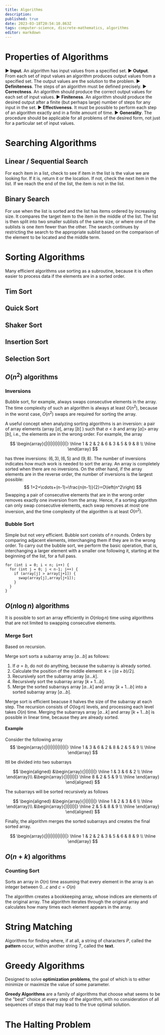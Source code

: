 ```yaml
---
title: Algorithms
description: 
published: true
date: 2023-03-18T20:54:10.863Z
tags: computer-science, discrete-mathematics, algorithms
editor: markdown
---
```


# Properties of Algorithms
▶ **Input**. An algorithm has input values from a specified set.
▶ **Output**. From each set of input values an algorithm produces output values from a specified
set. The output values are the solution to the problem.
▶ **Definiteness**. The steps of an algorithm must be defined precisely.
▶ **Correctness**. An algorithm should produce the correct output values for each set of input
values.
▶ **Finiteness**. An algorithm should produce the desired output after a finite (but perhaps
large) number of steps for any input in the set.
▶ **Effectiveness**. It must be possible to perform each step of an algorithm exactly and in a
finite amount of time.
▶ **Generality**. The procedure should be applicable for all problems of the desired form, not
just for a particular set of input values.

# Searching Algorithms

## Linear / Sequential Search
For each item in a list, check to see if item in the list is the value we are looking for. If it is, return it or the location. If not, check the next item in the list. If we reach the end of the list, the item is not in the list.

## Binary Search
For use when the list is sorted and the list has items ordered by increasing size. It compares the target item to the item in the middle of the list. The list is then split into two smaller sublists of the same size, or where one of the sublists is one item fewer than the other. The search continues by restricting the search to the appropriate sublist based on the comparison of the element to be located and the middle term.

# Sorting Algorithms
Many efficient algorithms use sorting as a subroutine, because it is often easier to process data if the elements are in a sorted order. 
## Tim Sort
## Quick Sort
## Shaker Sort
## Insertion Sort

## Selection Sort
## $O\left(n^2\right)$ algorithms
### Inversions
Bubble sort, for example, always swaps consecutive elements in the array. The time complexity of such an algorithm is always at least $O(n^2)$, because in the worst case, $O(n^2)$ swaps are required for sorting the array.

A useful concept when analyzing sorting algorithms is an inversion: a pair of array elements (array $[a]$, array $[b]$ ) such that $a<b$ and array $[a]>$ array $[b]$, i.e., the elements are in the wrong order. For example, the array

$$
\begin{array}{|l|l|l|l|l|l|l|l|}
\hline 1 & 2 & 2 & 6 & 3 & 5 & 9 & 8 \\
\hline
\end{array}
$$

has three inversions: $(6,3),(6,5)$ and $(9,8)$. The number of inversions indicates how much work is needed to sort the array. An array is completely sorted when there are no inversions. On the other hand, if the array elements are in the reverse order, the number of inversions is the largest possible:
$$
1+2+\cdots+(n-1)=\frac{n(n-1)}{2}=O\left(n^2\right)
$$
Swapping a pair of consecutive elements that are in the wrong order removes exactly one inversion from the array. Hence, if a sorting algorithm can only swap consecutive elements, each swap removes at most one inversion, and the time complexity of the algorithm is at least $O\left(n^2\right)$.



### Bubble Sort 

Simple but not very efficient. Bubble sort conists of $n$ rounds. Orders by comparing adjacent elements, interchanging them if they are in the wrong order. 
To carry out the bubble sort, we
perform the basic operation, that is, interchanging a larger element with a smaller one following
it, starting at the beginning of the list, for a full pass.
```
for (int i = 0; i < n; i++) {
  for (int j = 0; j < n-1; j++) {
    if (array[j] > array[j+1]) {
      swap(array[j],array[j+1]);
    }
  }
}
```

## $O(n \log n)$ algorithms
It is possible to sort an array efficiently in $O(n \log n)$ time using algorithms that are not limited to swapping consecutive elements.
### Merge Sort
Based on recursion. 

Merge sort sorts a subarray array $[a \ldots b]$ as follows:
1. If $a=b$, do not do anything, because the subarray is already sorted.
2. Calculate the position of the middle element: $k=\lfloor(a+b) / 2\rfloor$.
3. Recursively sort the subarray array $[a \ldots k]$.
4. Recursively sort the subarray array $[k+1 \ldots b]$.
5. Merge the sorted subarrays array $[a \ldots k]$ and array $[k+1 \ldots b]$ into a sorted subarray array $[a \ldots b]$.

Merge sort is efficient beacuse it halves the size of the subarray at each step. The recursion consists of $O(\log n)$ levels, and processing each level takes $O(n)$ time. Merging the subarrays array $[a \ldots k]$ and array $[k+1 \ldots b]$ is possible in linear time, because they are already sorted.

#### Example
Consider the following array 
$$
\begin{array}{|l|l|l|l|l|l|l|l|}
\hline 1 & 3 & 6 & 2 & 8 & 2 & 5 & 9 \\
\hline
\end{array}
$$

Itll be divided into two subarrays

$$
\begin{aligned}
&\begin{array}{|l|l|l|l|}
\hline 1 & 3 & 6 & 2 \\
\hline
\end{array}\\
&\begin{array}{|l|l|l|l|}
\hline 8 & 2 & 5 & 9 \\
\hline
\end{array}
\end{aligned}
$$

The subarrays will be sorted recursively as follows 

$$
\begin{aligned}
&\begin{array}{|l|l|l|l|}
\hline 1 & 2 & 3 & 6 \\
\hline
\end{array}\\
&\begin{array}{|l|l|l|l|}
\hline 2 & 5 & 8 & 9 \\
\hline
\end{array}
\end{aligned}
$$

Finally, the algorithm merges the sorted subarrays and creates the final sorted array. 

$$
\begin{array}{|l|l|l|l|l|l|l|l|}
\hline 1 & 2 & 2 & 3 & 5 & 6 & 8 & 9 \\
\hline
\end{array}
$$

## $O(n+k)$ algorithms
### Counting Sort
Sorts an array in $O(n)$ time assuming that every element in the array is an integer between $0 \ldots c$ and $c=O(n)$

The algorithm creates a bookkeeping array, whose indices are elements of the original array. The algorithm iterates through the original array and calculates how many times each element appears in the array. 
# String Matching
Algorithms for finding where, if at all, a string of characters $P$, called the **pattern** occur, within another string $T$, called the **text**.

# Greedy Algorithms
Designed to solve **optimization problems**, the goal of which is to either minimize or maximize the value of some parameter. 

**Greedy Algorithms** are a family of algorithms that choose what seems to be the "best" choice at every step of the algorithm, with no consideration of all sequences of steps that may lead to the true optimal solution.


# The Halting Problem
